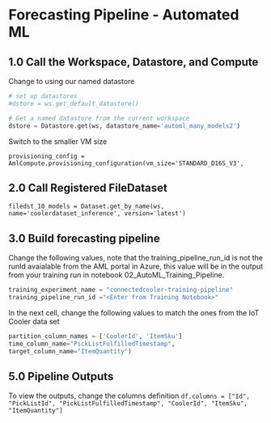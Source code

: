 # Forecasting Pipeline - Automated ML

## 1.0 Call the Workspace, Datastore, and Compute

Change to using our named datastore

```python
# set up datastores
#dstore = ws.get_default_datastore()

# Get a named datastore from the current workspace
dstore = Datastore.get(ws, datastore_name='automl_many_models2')
```

Switch to the smaller VM size

`provisioning_config = AmlCompute.provisioning_configuration(vm_size='STANDARD_D16S_V3',`

## 2.0 Call Registered FileDataset

`filedst_10_models = Dataset.get_by_name(ws, name='coolerdataset_inference', version='latest')`

## 3.0 Build forecasting pipeline

Change the following values, note that the training_pipeline_run_id is not the runId avaialable from the AML portal in Azure, this value will be in the output from your training run in notebook 02_AutoML_Training_Pipeline.

```python
training_experiment_name = "connectedcooler-training-pipeline"
training_pipeline_run_id ="<Enter from Training Notebook>"
```

In the next cell, change the following values to match the ones from the IoT Cooler data set

```python
partition_column_names = ['CoolerId', 'ItemSku']
time_column_name="PickListFulfilledTimestamp",
target_column_name="ItemQuantity")
```

## 5.0 Pipeline Outputs

To view the outputs, change the columns definition
`df.columns = ["Id", "PickListId", "PickListFulfilledTimestamp", "CoolerId", "ItemSku",  "ItemQuantity"]`
